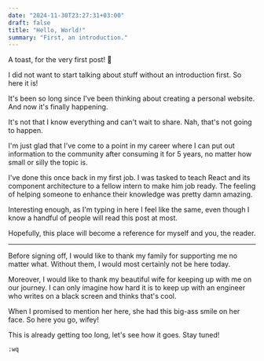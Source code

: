 ```yaml
---
date: "2024-11-30T23:27:31+03:00"
draft: false
title: "Hello, World!"
summary: "First, an introduction."
---
```


A toast, for the very first post! 🍺

I did not want to start talking about stuff without an introduction first. So here it is!

It's been so long since I've been thinking about creating a personal website.
And now it's finally happening.

It's not that I know everything and can't wait to share. Nah, that's not going to happen.

I'm just glad that I've come to a point in my career where I can put out information to the community after consuming it for 5 years, no matter how small or silly the topic is.

I've done this once back in my first job.
I was tasked to teach React and its component architecture to a fellow intern to make him job ready.
The feeling of helping someone to enhance their knowledge was pretty damn amazing.

Interesting enough, as I'm typing in here I feel like the same, even though I know a handful of people will read this post at most.

Hopefully, this place will become a reference for myself and you, the reader.

---

Before signing off, I would like to thank my family for supporting me no matter what. Without them, I would most certainly not be here today.

Moreover, I would like to thank my beautiful wife for keeping up with me on our journey. I can only imagine how hard it is to keep up with an engineer who writes on a black screen and thinks that's cool.

When I promised to mention her here, she had this big-ass smile on her face.
So here you go, wifey!

This is already getting too long, let's see how it goes. Stay tuned!

`:wq`
